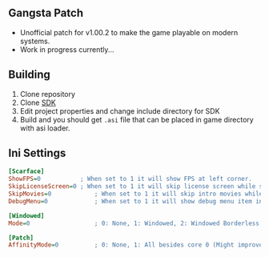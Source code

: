 ## Gangsta Patch

- Unofficial patch for v1.00.2 to make the game playable on modern systems.
- Work in progress currently...

## Building
1. Clone repository
2. Clone [SDK](https://github.com/STWIY/SDK "SDK")
3. Edit project properties and change include directory for SDK
4. Build and you should get `.asi` file that can be placed in game directory with asi loader.

## Ini Settings
```ini
[Scarface]
ShowFPS=0	        ; When set to 1 it will show FPS at left corner.
SkipLicenseScreen=0	; When set to 1 it will skip license screen while starting up game.
SkipMovies=0	        ; When set to 1 it will skip intro movies while starting up game.
DebugMenu=0             ; When set to 1 it will show debug menu item in the pause menu.

[Windowed]
Mode=0	                ; 0: None, 1: Windowed, 2: Windowed Borderless

[Patch]
AffinityMode=0          ; 0: None, 1: All besides core 0 (Might improve performance on Hyper-threaded CPU), 2: Game Handled (Default)
```
